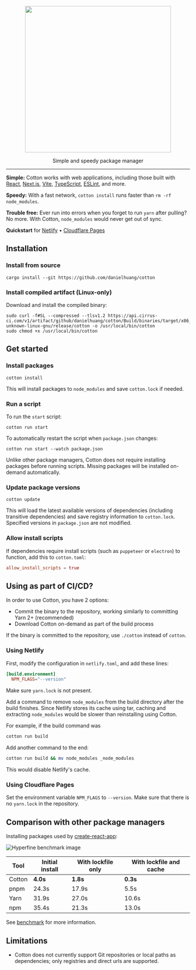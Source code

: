 <div align="center">
	<img width="400" src="logo.svg">
</div>

<p align="center">
  Simple and speedy package manager
</p>

---

**Simple:** Cotton works with web applications, including those built with [React](https://reactjs.org/), [Next.js](https://nextjs.org/), [Vite](https://vitejs.dev/), [TypeScript](https://www.typescriptlang.org/), [ESLint](https://eslint.org/), and more.

**Speedy:** With a fast network, `cotton install` runs faster than `rm -rf node_modules`.

**Trouble free:** Ever run into errors when you forget to run `yarn` after pulling? No more. With Cotton, `node_modules` would never get out of sync.

**Quickstart** for [Netlify](#using-netlify) • [Cloudflare Pages](#using-cloudflare-pages)

## Installation

### Install from source

```
cargo install --git https://github.com/danielhuang/cotton
```

### Install compiled artifact (Linux-only)

Download and install the compiled binary:

```
sudo curl -f#SL --compressed --tlsv1.2 https://api.cirrus-ci.com/v1/artifact/github/danielhuang/cotton/Build/binaries/target/x86_64-unknown-linux-gnu/release/cotton -o /usr/local/bin/cotton
sudo chmod +x /usr/local/bin/cotton
```

## Get started

### Install packages

```
cotton install
```

This will install packages to `node_modules` and save `cotton.lock` if needed.

### Run a script

To run the `start` script:

```
cotton run start
```

To automatically restart the script when `package.json` changes:

```
cotton run start --watch package.json
```

Unlike other package managers, Cotton does not require installing packages before running scripts. Missing packages will be installed on-demand automatically.

### Update package versions

```
cotton update
```

This will load the latest available versions of dependencies (including transitive dependencies) and save registry information to `cotton.lock`. Specified versions in `package.json` are not modified.

### Allow install scripts

If dependencies require install scripts (such as `puppeteer` or `electron`) to function, add this to `cotton.toml`:

```toml
allow_install_scripts = true
```

## Using as part of CI/CD?

In order to use Cotton, you have 2 options:
- Commit the binary to the repository, working similarly to committing Yarn 2+ (recommended)
- Download Cotton on-demand as part of the build process

If the binary is committed to the repository, use `./cotton` instead of `cotton`.

### Using Netlify

First, modify the configuration in `netlify.toml`, and add these lines:
```toml
[build.environment]
  NPM_FLAGS="--version"
```

Make sure `yarn.lock` is not present.

Add a command to remove `node_modules` from the build directory after the build finishes. Since Netlify stores its cache using tar, caching and extracting `node_modules` would be slower than reinstalling using Cotton.

For example, if the build command was

```sh
cotton run build
```

Add another command to the end:

```sh
cotton run build && mv node_modules _node_modules
```

This would disable Netlify's cache.

### Using Cloudflare Pages

Set the environment variable `NPM_FLAGS` to `--version`. Make sure that there is no `yarn.lock` in the repository.

## Comparison with other package managers

Installing packages used by [create-react-app](https://create-react-app.dev/):

![Hyperfine benchmark image](https://cdn.discordapp.com/attachments/355822466117009420/1080972798270390333/image.png)

| Tool | Initial install | With lockfile only | With lockfile and cache |
| --- | --- | --- | --- |
| Cotton | **4.0s** | **1.8s** | **0.3s** |
| pnpm | 24.3s | 17.9s | 5.5s |
| Yarn | 31.9s | 27.0s | 10.6s |
| npm | 35.4s | 21.3s | 13.0s |

See [benchmark](benchmark.md) for more information.

## Limitations

* Cotton does not currently support Git repositories or local paths as dependencies; only registries and direct urls are supported.
